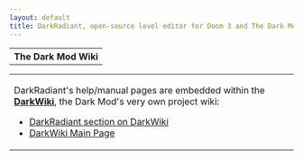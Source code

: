 ```yaml
---
layout: default
title: DarkRadiant, open-source level editor for Doom 3 and The Dark Mod
---
```

<table cellspacing="0" cellpadding="0" class="header">
	<tr>
		<th>The Dark Mod Wiki</th>
	</tr>
</table>
<table cellspacing="0" cellpadding="0" class="content">
	<tr>
		<td colspan="2"><p>DarkRadiant's help/manual pages are embedded within the <strong><a href="http://wiki.thedarkmod.com/">DarkWiki</a></strong>, the Dark Mod's very own project wiki:</p>
		  <ul>
		    <li><a href="http://wiki.thedarkmod.com/index.php?title=DarkRadiant">DarkRadiant section on DarkWiki</a></li>
	        <li><a href="http://wiki.thedarkmod.com">DarkWiki Main Page </a></li>
          </ul>			  </td>
  </tr>
</table>
